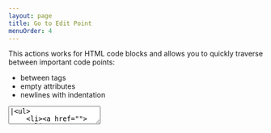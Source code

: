 ```yaml
---
layout: page
title: Go to Edit Point
menuOrder: 4
---
```

This actions works for HTML code blocks and allows you to quickly traverse between important code points:

* between tags
* empty attributes
* newlines with indentation

<textarea class="movie-def">
|&lt;ul&gt;
	&lt;li&gt;&lt;a href=""&gt;&lt;/a&gt;&lt;/li&gt;
	&lt;li&gt;&lt;a href=""&gt;&lt;/a&gt;&lt;/li&gt;
&lt;/ul&gt;
&lt;div&gt;
	|
&lt;/div&gt;

&lt;script&gt;
	var str = '&lt;ul&gt;&lt;li&gt;&lt;a&gt;&lt;/a&gt;&lt;/li&gt;&lt;/ul&gt;';
&lt;/script&gt;
~~~
run: {command: 'emmet.next_edit_point', times: 9} ::: “Next Edit Point” (Ctrl-Alt-→)
wait: 1000
run: {command: 'emmet.prev_edit_point', times: 9} ::: “Previous Edit Point” (Ctrl-Alt-←)
wait: 1000
moveTo: 9:4
wait: 500
tooltip: You can use “Go to Edit Point” action in non-HTML documents too
run: {command: 'emmet.next_edit_point', times: 4}
</textarea>
